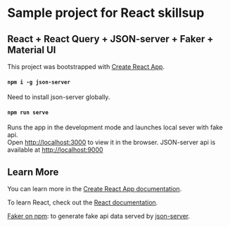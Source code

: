 # Sample project for React skillsup

## React + React Query + JSON-server + Faker + Material UI

This project was bootstrapped with [Create React App](https://github.com/facebook/create-react-app).

#### `npm i -g json-server`

Need to install json-server globally.

#### `npm run serve`

Runs the app in the development mode and launches local sever with fake api.\
Open [http://localhost:3000](http://localhost:3000) to view it in the browser. JSON-server api is available at [http://localhost:9000](http://localhost:9000)

## Learn More

You can learn more in the [Create React App documentation](https://facebook.github.io/create-react-app/docs/getting-started).

To learn React, check out the [React documentation](https://reactjs.org/).

[Faker on npm](https://www.npmjs.com/package/faker): to generate fake api data served by [json-server](https://github.com/typicode/json-server).


